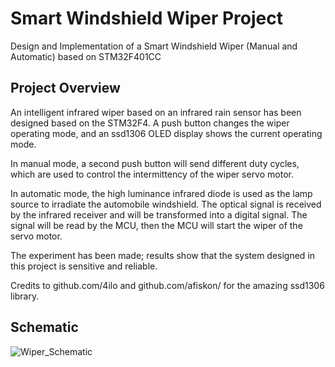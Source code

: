 # Smart Windshield Wiper Project

Design and Implementation of a Smart Windshield Wiper (Manual and Automatic) based on STM32F401CC 

## Project Overview

An intelligent infrared wiper based on an infrared rain sensor has been designed based on the STM32F4. A push button changes the wiper operating mode, and an ssd1306 OLED display shows the current operating mode. 

In manual mode, a second push button will send different duty cycles, which are used to control the intermittency of the wiper servo motor. 

In automatic mode, the high luminance infrared diode is used as the lamp source to irradiate the automobile windshield. The optical signal is received by the infrared receiver and will be transformed into a digital signal. The signal will be read by the MCU, then the MCU will start the wiper of the servo motor.

The experiment has been made; results show that the system designed in this project is sensitive and reliable.

Credits to github.com/4ilo and github.com/afiskon/ for the amazing ssd1306 library.

## Schematic
![Wiper_Schematic](https://user-images.githubusercontent.com/58752435/136293385-18aece0e-7040-41c5-9a71-eccf70b8e120.png)

